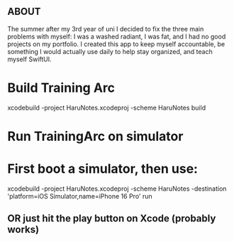 ## ABOUT
The summer after my 3rd year of uni I decided to fix the three main problems with myself: I was a washed radiant, I was fat, and I had no good projects on my portfolio. I created this app to keep myself accountable, be something I would actually use daily to help stay organized, and teach myself SwiftUI.


# Build Training Arc
xcodebuild -project HaruNotes.xcodeproj -scheme HaruNotes build

# Run TrainingArc on simulator
# First boot a simulator, then use:
xcodebuild -project HaruNotes.xcodeproj -scheme HaruNotes -destination 'platform=iOS Simulator,name=iPhone 16 Pro' run

## OR just hit the play button on Xcode (probably works)

